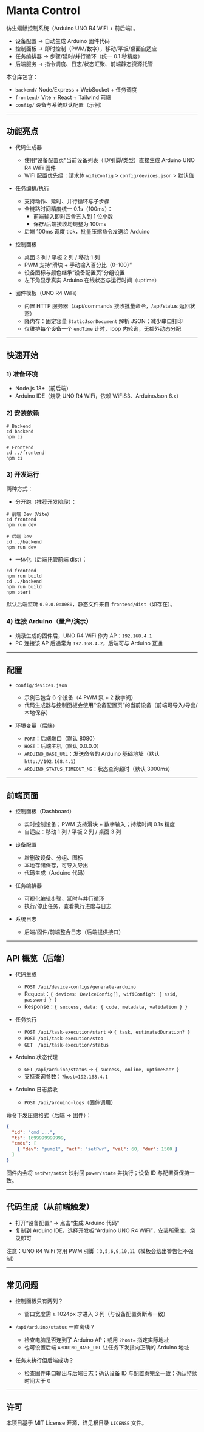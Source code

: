 # Manta Control

仿生蝠鲼控制系统（Arduino UNO R4 WiFi + 前后端）。

- 设备配置 → 自动生成 Arduino 固件代码
- 控制面板 → 即时控制（PWM/数字），移动/平板/桌面自适应
- 任务编排器 → 步骤/延时/并行循环（统一 0.1 秒精度）
- 后端服务 → 指令调度、日志/状态汇聚、前端静态资源托管

本仓库包含：
- `backend/` Node/Express + WebSocket + 任务调度
- `frontend/` Vite + React + Tailwind 前端
- `config/` 设备与系统默认配置（示例）

---

## 功能亮点

- 代码生成器
  - 使用“设备配置页”当前设备列表（ID/引脚/类型）直接生成 Arduino UNO R4 WiFi 固件
  - WiFi 配置优先级：请求体 `wifiConfig` > `config/devices.json` > 默认值

- 任务编排/执行
  - 支持动作、延时、并行循环与子步骤
  - 全链路时间精度统一 0.1s（100ms）：
    - 前端输入即时四舍五入到 1 位小数
    - 保存/后端接收均规整为 100ms
  - 后端 100ms 调度 tick，批量压缩命令发送给 Arduino

- 控制面板
  - 桌面 3 列 / 平板 2 列 / 移动 1 列
  - PWM 支持“滑块 + 手动输入百分比（0–100）”
  - 设备图标与颜色继承“设备配置页”分组设置
  - 左下角显示真实 Arduino 在线状态与运行时间（uptime）

- 固件模板（UNO R4 WiFi）
  - 内置 HTTP 服务器（/api/commands 接收批量命令，/api/status 返回状态）
  - 降内存：固定容量 `StaticJsonDocument` 解析 JSON；减少串口打印
  - 仅维护每个设备一个 `endTime` 计时，loop 内轮询，无额外动态分配

---

## 快速开始

### 1) 准备环境
- Node.js 18+（前后端）
- Arduino IDE（烧录 UNO R4 WiFi，依赖 WiFiS3、ArduinoJson 6.x）

### 2) 安装依赖
```
# Backend
cd backend
npm ci

# Frontend
cd ../frontend
npm ci
```

### 3) 开发运行
两种方式：

- 分开跑（推荐开发阶段）：
```
# 前端 Dev（Vite）
cd frontend
npm run dev

# 后端 Dev
cd ../backend
npm run dev
```
- 一体化（后端托管前端 dist）：
```
cd frontend
npm run build
cd ../backend
npm run build
npm start
```
默认后端监听 `0.0.0.0:8080`，静态文件来自 `frontend/dist`（如存在）。

### 4) 连接 Arduino（量产/演示）
- 烧录生成的固件后，UNO R4 WiFi 作为 AP：`192.168.4.1`
- PC 连接该 AP 后通常为 `192.168.4.2`，后端可与 Arduino 互通

---

## 配置

- `config/devices.json`
  - 示例已包含 6 个设备（4 PWM 泵 + 2 数字阀）
  - 代码生成器与控制面板会使用“设备配置页”的当前设备（前端可导入/导出/本地保存）

- 环境变量（后端）
  - `PORT`：后端端口（默认 8080）
  - `HOST`：后端主机（默认 0.0.0.0）
  - `ARDUINO_BASE_URL`：发送命令的 Arduino 基础地址（默认 `http://192.168.4.1`）
  - `ARDUINO_STATUS_TIMEOUT_MS`：状态查询超时（默认 3000ms）

---

## 前端页面

- 控制面板（Dashboard）
  - 实时控制设备；PWM 支持滑块 + 数字输入；持续时间 0.1s 精度
  - 自适应：移动 1 列 / 平板 2 列 / 桌面 3 列

- 设备配置
  - 增删改设备、分组、图标
  - 本地存储保存，可导入导出
  - 代码生成（Arduino 代码）

- 任务编排器
  - 可视化编辑步骤、延时与并行循环
  - 执行/停止任务，查看执行进度与日志

- 系统日志
  - 后端/固件/前端整合日志（后端提供接口）

---

## API 概览（后端）

- 代码生成
  - `POST /api/device-configs/generate-arduino`
  - Request：`{ devices: DeviceConfig[], wifiConfig?: { ssid, password } }`
  - Response：`{ success, data: { code, metadata, validation } }`

- 任务执行
  - `POST /api/task-execution/start` → `{ task, estimatedDuration? }`
  - `POST /api/task-execution/stop`
  - `GET  /api/task-execution/status`

- Arduino 状态代理
  - `GET /api/arduino/status` → `{ success, online, uptimeSec? }`
  - 支持查询参数：`?host=192.168.4.1`

- Arduino 日志接收
  - `POST /api/arduino-logs`（固件调用）

命令下发压缩格式（后端 → 固件）：
```json
{
  "id": "cmd_...",
  "ts": 1699999999999,
  "cmds": [
    { "dev": "pump1", "act": "setPwr", "val": 60, "dur": 1500 }
  ]
}
```
固件内会将 `setPwr/setSt` 映射回 `power/state` 并执行；设备 ID 与配置页保持一致。

---

## 代码生成（从前端触发）
- 打开“设备配置” → 点击“生成 Arduino 代码”
- 复制到 Arduino IDE，选择开发板“Arduino UNO R4 WiFi”，安装所需库，烧录即可

注意：UNO R4 WiFi 常用 PWM 引脚：`3,5,6,9,10,11`（模板会给出警告但不强制）

---

## 常见问题

- 控制面板只有两列？
  - 窗口宽度需 ≥ 1024px 才进入 3 列（与设备配置页断点一致）

- `/api/arduino/status` 一直离线？
  - 检查电脑是否连到了 Arduino AP；或用 `?host=` 指定实际地址
  - 也可设置后端 `ARDUINO_BASE_URL` 让任务下发指向正确的 Arduino 地址

- 任务未执行但后端成功？
  - 检查固件串口输出与后端日志；确认设备 ID 与配置页完全一致；确认持续时间大于 0


---

## 许可
本项目基于 MIT License 开源，详见根目录 `LICENSE` 文件。

